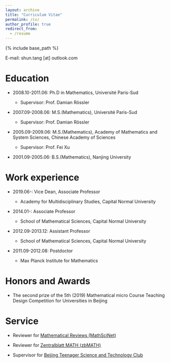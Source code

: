 ```yaml
---
layout: archive
title: "Curriculum Vitae"
permalink: /cv/
author_profile: true
redirect_from:
  - /resume
---
```


{% include base_path %}

E-mail: shun.tang [at] outlook.com

Education
======
* 2008.10-2011.06: Ph.D in Mathematics, Université Paris-Sud
  * Supervisor: Prof. Damian Rössler

* 2007.09-2008.06: M.S.(Mathematics), Université Paris-Sud
  * Supervisor: Prof. Damian Rössler

* 2005.09-2009.06: M.S.(Mathematics), Academy of Mathematics and System Sciences, Chinese Academy of Sciences
  * Supervisor: Prof. Fei Xu

* 2001.09-2005.06: B.S.(Mathematics), Nanjing University

Work experience
======
* 2019.06-: Vice Dean, Associate Professor
  * Academy for Multidisciplinary Studies, Capital Normal University

* 2014.01-: Associate Professor
  * School of Mathematical Sciences, Capital Normal University

* 2012.09-2013.12: Assistant Professor
  * School of Mathematical Sciences, Capital Normal University 

* 2011.09-2012.08: Postdoctor
  * Max Planck Institute for Mathematics

Honors and Awards
======
* The second prize of the 5th (2019) Mathematical micro Course Teaching Design Competition for Universities in Beijing
  
Service
======
* Reviewer for [Mathematical Reviews (MathSciNet)](https://mathscinet.ams.org/mathscinet)

* Reviewer for [Zentralblatt MATH (zbMATH)](https://www.zbmath.org/)

* Supervisor for [Beijing Teenager Science and Technology Club](http://www.scitech-youth.org.cn/)
